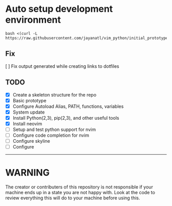 # Auto setup development environment

```
bash <(curl -L https://raw.githubusercontent.com/jayanatl/vim_python/initial_prototype/install_centos.sh)
```


## Fix
[ ] Fix output generated while creating links to dotfiles


## TODO
- [x] Create a skeleton structure for the repo
- [x] Basic prototype
- [x] Configure Autoload Alias, PATH, functions, variables
- [x] System update
- [x] Install Python(2,3), pip(2,3), and other useful tools
- [x] Install neovim
- [ ] Setup and test python support for nvim
- [ ] Configure code completion for nvim
- [ ] Configure skyline
- [ ] Configure 

---
# WARNING
The creator or contributers of this repository is not responsible if your machine ends up in a state you are not happy with. Look at the code to review everything this will do to your machine before using this.
